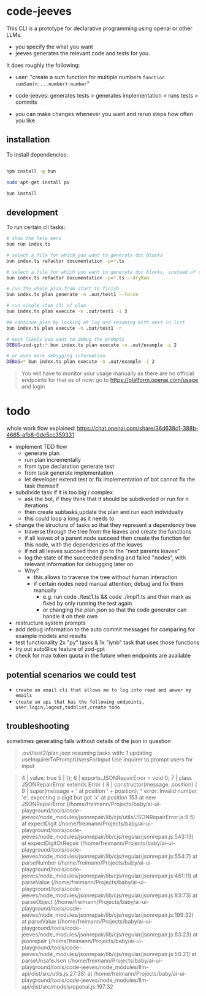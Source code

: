 # code-jeeves

This CLI is a prototype for declarative programming using openai or other LLMs.

- you specify the what you want
- jeeves generates the relevant code and tests for you.

It does roughly the following:

- user: "create a sum function for multiple numbers `function cumSum(n:...number):number`"
- code-jeeves: generates tests > generates implementation > runs tests > commits

- you can make changes whenever you want and rerun steps how often you like

## installation

To install dependencies:

```bash

npm install -g bun

sudo apt-get install pv

bun install
```

## development

To run certain cli tasks:

```bash
# show the help menu
bun run index.ts

# select a file for which you want to generate doc blocks
bun index.ts refactor documentation -p=*.ts

# select a file for which you want to generate doc blocks, instead of committing it will only attempt a dry run
bun index.ts refactor documentation -p=*.ts --dryRun

# run the whole plan from start to finish
bun index.ts plan generate -n .out/test1 --force

# run single item (3) of plan
bun index.ts plan execute -n .out/test1 -i 3

## continue plan by looking at log and resuming with next in list
bun index.ts plan execute -n .out/test1 -r

# most likely you want to debug the prompts
DEBUG=zod-gpt:* bun index.ts plan execute -n .out/example -i 2

# or even more debugging information
DEBUG=* bun index.ts plan execute -n .out/example -i 2

```

> You will have to monitor your usage manually as there are no official endpoints for that as of now:
> go to https://platform.openai.com/usage and login

# todo

whole work flow explained:
https://chat.openai.com/share/36d638c1-388b-4665-afb8-0de5cc359331

- implement TDD flow
  - generate plan
  - run plan incrementally
  - from type declaration generate test
  - from task generate implementation
  - let developer extend test or fix implementation of bot cannot fix the task themself
- subdivide task if it is too big / complex.
  - ask the bot, if they think that it should be subdiveded or run for n iterations
  - then create subtasks,update the plan and run each individually
  - this could loop a long as it needs to
- change the structure of tasks so that they represent a dependency tree
  - traverse through the tree from the leaves and create the functions
  - if all leaves of a parent node succeed then create the function for this node, with the dependencies of the leaves
  - if not all leaves succeed then gio to the "next parents leaves"
  - log the state of the succeeded pending and failed "nodes", with relevant information for debugging later on
  - Why?
    - this allows to traverse the tree without human interaction
    - if certain nodes need manual attention, debug and fix them manually
      - e.g. run code ./test1.ts && code ./impl1.ts and then mark as fixed by only running the test again
      - or changing the plan.json so that the code generator can handle it on their own
- restructure system prompts
- add debug information to the auto commit messages for comparing for example models and results
- test functionality 2x "py" tasks & 1x "iynb" task that uses those functions
- try out autoSlice feature of zod-gpt
- check for max token quota in the future when endpoints are available

## potential scenarios we could test

- `create an email cli that allows me to log into read and anwer my emails`
- `create an api that has the following endpoints, user,login,logout,todolist,create todo`

## troubleshooting

sometimes generating fails without details of the json in question

> .out/test2/plan.json
> resuming tasks with: 1
> updating useInquirerToPromptUsersForInput
> Use inquirer to prompt users for input

> 4 | value: true
> 5 | });
> 6 | exports.JSONRepairError = void 0;
> 7 | class JSONRepairError extends Error {
> 8 | constructor(message, position) {
> 9 | super(message + ' at position ' + position);
> ^
> error: Invalid number 'e', expecting a digit but got 'x' at position 153
> at new JSONRepairError (/home/freimann/Projects/baby/ai-ui-playground/tools/code-jeeves/node_modules/jsonrepair/lib/cjs/utils/JSONRepairError.js:9:5)
> at expectDigit (/home/freimann/Projects/baby/ai-ui-playground/tools/code-jeeves/node_modules/jsonrepair/lib/cjs/regular/jsonrepair.js:543:13)
> at expectDigitOrRepair (/home/freimann/Projects/baby/ai-ui-playground/tools/code-jeeves/node_modules/jsonrepair/lib/cjs/regular/jsonrepair.js:554:7)
> at parseNumber (/home/freimann/Projects/baby/ai-ui-playground/tools/code-jeeves/node_modules/jsonrepair/lib/cjs/regular/jsonrepair.js:461:11)
> at parseValue (/home/freimann/Projects/baby/ai-ui-playground/tools/code-jeeves/node_modules/jsonrepair/lib/cjs/regular/jsonrepair.js:83:73)
> at parseObject (/home/freimann/Projects/baby/ai-ui-playground/tools/code-jeeves/node_modules/jsonrepair/lib/cjs/regular/jsonrepair.js:199:32)
> at parseValue (/home/freimann/Projects/baby/ai-ui-playground/tools/code-jeeves/node_modules/jsonrepair/lib/cjs/regular/jsonrepair.js:83:23)
> at jsonrepair (/home/freimann/Projects/baby/ai-ui-playground/tools/code-jeeves/node_modules/jsonrepair/lib/cjs/regular/jsonrepair.js:50:21)
> at parseUnsafeJson (/home/freimann/Projects/baby/ai-ui-playground/tools/code-jeeves/node_modules/llm-api/dist/src/utils.js:27:38)
> at /home/freimann/Projects/baby/ai-ui-playground/tools/code-jeeves/node_modules/llm-api/dist/src/models/openai.js:197:32
